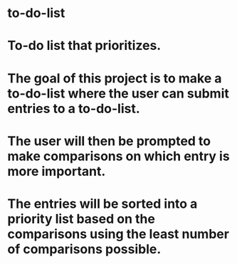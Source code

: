 # to-do-list
# To-do list that prioritizes.
# The goal of this project is to make a to-do-list where the user can submit entries to a to-do-list.
# The user will then be prompted to make comparisons on which entry is more important.
# The entries will be sorted into a priority list based on the comparisons using the least number of comparisons possible.